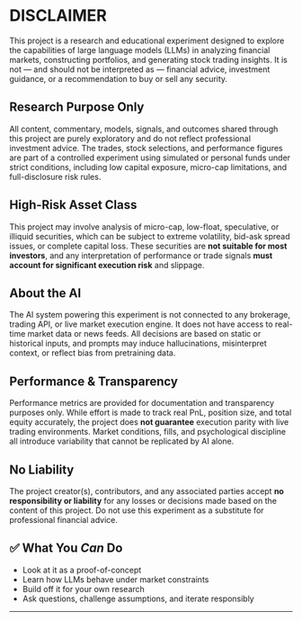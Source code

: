 #  DISCLAIMER

This project is a research and educational experiment designed to explore the capabilities of large language models (LLMs) in analyzing financial markets, constructing portfolios, and generating stock trading insights. It is not — and should not be interpreted as — financial advice, investment guidance, or a recommendation to buy or sell any security.

##  Research Purpose Only

All content, commentary, models, signals, and outcomes shared through this project are purely exploratory and do not reflect professional investment advice. The trades, stock selections, and performance figures are part of a controlled experiment using simulated or personal funds under strict conditions, including low capital exposure, micro-cap limitations, and full-disclosure risk rules.

## High-Risk Asset Class

This project may involve analysis of micro-cap, low-float, speculative, or illiquid securities, which can be subject to extreme volatility, bid-ask spread issues, or complete capital loss. These securities are **not suitable for most investors**, and any interpretation of performance or trade signals **must account for significant execution risk** and slippage.

##  About the AI

The AI system powering this experiment is not connected to any brokerage, trading API, or live market execution engine. It does not have access to real-time market data or news feeds. All decisions are based on static or historical inputs, and prompts may induce hallucinations, misinterpret context, or reflect bias from pretraining data.

##  Performance & Transparency

Performance metrics are provided for documentation and transparency purposes only. While effort is made to track real PnL, position size, and total equity accurately, the project does **not guarantee** execution parity with live trading environments. Market conditions, fills, and psychological discipline all introduce variability that cannot be replicated by AI alone.

##  No Liability

The project creator(s), contributors, and any associated parties accept **no responsibility or liability** for any losses or decisions made based on the content of this project. Do not use this experiment as a substitute for professional financial advice.

## ✅ What You *Can* Do

- Look at it as a proof-of-concept
- Learn how LLMs behave under market constraints
- Build off it for your own research
- Ask questions, challenge assumptions, and iterate responsibly

---


